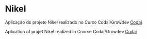 # Nikel
Aplicação do projeto Nikel realizado no Curso Codaí/Growdev [Codaí](https://codai.growdev.com.br)

 Aplication of projet Nikel realized in Course Codaí/Growdev [Codaí](https://codai.growdev.com.br)

